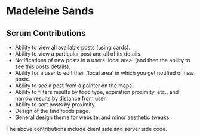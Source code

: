 # Madeleine Sands
## Scrum Contributions

+ Ability to view all available posts (using cards).
+ Ability to view a particular post and all of its details.
+ Notifications of new posts in a users 'local area' (and then the ability to see this posts details).
+ Ability for a user to edit their 'local area' in which you get notified of new posts.
+ Ability to see a post from a pointer on the maps. 
+ Ability to filters results by food type, expiration proximity, etc., and narrow results by distance from user.
+ Ability to sort posts by proximity. 
+ Design of the find foods page.
+ General design theme for website, and minor aesthetic tweaks. 

The above contributions include client side and server side code.
